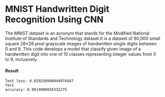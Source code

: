 # MNIST Handwritten Digit Recognition Using CNN
The MNIST dataset is an acronym that stands for the Modified National Institute of Standards and Technology dataset.It is a dataset of 60,000 small square 28×28 pixel grayscale images of handwritten single digits between 0 and 9. This code develops a model that classify given image of a handwritten digit into one of 10 classes representing integer values from 0 to 9, inclusively.
#### Result
<code>Test loss: 0.029250998049974447 </code> <br>
<code>Test accuracy: 0.9914000034332275</code>

